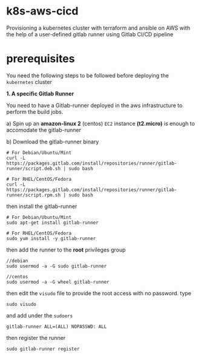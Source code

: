 # k8s-aws-cicd

Provisioning a kubernetes cluster with terraform and ansible on AWS with the help of a user-defined gitlab runner using Gitlab CI/CD pipeline

# prerequisites

You need the following steps to be followed before deploying the `kubernetes` cluster

__1. A specific Gitlab Runner__

You need to have a Gitlab-runner deployed in the aws infrastructure to perform the build jobs. 

a) Spin up an __amazon-linux 2__ (centos) `EC2` instance __(t2.micro)__ is enough to accomodate the gitlab-runner

b) Download the gitlab-runner binary

```
# For Debian/Ubuntu/Mint
curl -L https://packages.gitlab.com/install/repositories/runner/gitlab-runner/script.deb.sh | sudo bash

# For RHEL/CentOS/Fedora
curl -L https://packages.gitlab.com/install/repositories/runner/gitlab-runner/script.rpm.sh | sudo bash
```

then install the gitlab-runner

```
# For Debian/Ubuntu/Mint
sudo apt-get install gitlab-runner

# For RHEL/CentOS/Fedora
sudo yum install -y gitlab-runner
```

then add the runner to the __root__ privileges group 

```
//debian
sudo usermod -a -G sudo gitlab-runner

//centos
sudo usermod -a -G wheel gitlab-runner
```

then edit the `visudo` file to provide the root access with no password. type

```
sudo visudo
```

and add under the `sudoers`

```
gitlab-runner ALL=(ALL) NOPASSWD: ALL
```

then register the runner

```
sudo gitlab-runner register
```





